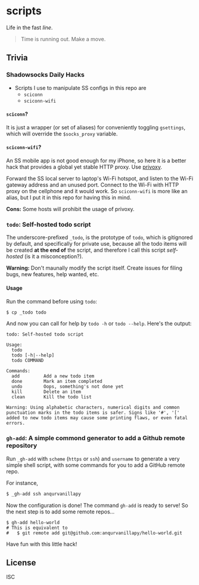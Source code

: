 scripts
=======

Life in the fast *line*.

> Time is running out. Make a move.

Trivia
------

### Shadowsocks Daily Hacks

- Scripts I use to manipulate SS configs in this repo are
    + `sciconn`
    + `sciconn-wifi`

#### `sciconn`?

It is just a wrapper (or set of aliases) for conveniently toggling `gsettings`,
which will override the `$socks_proxy` variable.

#### `sciconn-wifi`?

An SS mobile app is not good enough for my iPhone, so here it is a better hack
that provides a global yet stable HTTP proxy. Use [privoxy](https://www.privoxy.org/).

Forward the SS local server to laptop's Wi-Fi hotspot, and listen to the Wi-Fi
gateway address and an unused port. Connect to the Wi-Fi with HTTP proxy on the
cellphone and it would work. So `sciconn-wifi` is more like an alias, but I put
it in this repo for having this in mind.

**Cons:** Some hosts will prohibit the usage of privoxy.

### `todo`: Self-hosted todo script

The underscore-prefixed `_todo`, is the prototype of `todo`, which is gitignored
by default, and specifically for private use, because all the todo items will be
created **at the end of** the script, and therefore I call this script
*self-hosted* (is it a misconception?).

**Warning:** Don't maunally modify the script itself. Create issues for filing
bugs, new features, help wanted, etc.

#### Usage

Run the command before using `todo`:

```bash
$ cp _todo todo
```

And now you can call for help by `todo -h` or `todo --help`. Here's the output:

```
todo: Self-hosted todo script

Usage:
  todo
  todo [-h|--help]
  todo COMMAND

Commands:
  add         Add a new todo item
  done        Mark an item completed
  undo        Oops, something's not done yet
  kill        Delete an item
  clean       Kill the todo list

Warning: Using alphabetic characters, numerical digits and common
punctuation marks in the todo items is safer. Signs like '#', '['
added to new todo items may cause some printing flaws, or even fatal
errors.
```

### `gh-add`: A simple commond generator to add a Github remote repository

Run `_gh-add` with `scheme` (`https` or `ssh`) and `username` to generate a very
simple shell script, with some commands for you to add a GitHub remote repo.

For instance,

```bash
$ _gh-add ssh anqurvanillapy
```

Now the configuration is done! The command `gh-add` is ready to serve! So the
next step is to add some remote repos...

```
$ gh-add hello-world
# This is equivalent to
#   $ git remote add git@github.com:anqurvanillapy/hello-world.git
```

Have fun with this little hack!

License
-------

ISC
